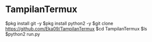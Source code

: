 # TampilanTermux
$pkg install git -y
$pkg install python2 -y
$git clone https://github.com/Eka09/TampilanTermux
$cd TampilanTermux
$ls
$python2 run.py
